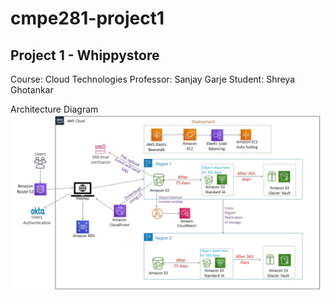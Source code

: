 # cmpe281-project1
## Project 1 - Whippystore
Course: Cloud Technologies
Professor: Sanjay Garje
Student: Shreya Ghotankar

Architecture Diagram
![](images/Architecture.jpg)
